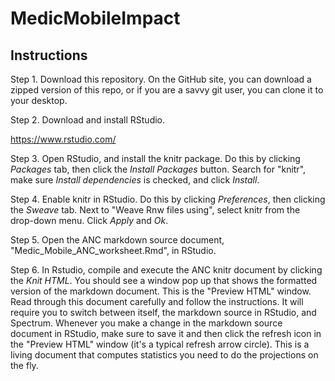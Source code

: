 MedicMobileImpact
=================

## Instructions

 Step 1.  Download this repository.  On the GitHub site, you can download a zipped version of this repo, or if you are a savvy git user, you can clone it to your desktop.

 Step 2.  Download and install RStudio.

https://www.rstudio.com/

 Step 3.  Open RStudio, and install the knitr package.  Do this by clicking _Packages_ tab, then click the _Install Packages_ button.  Search for "knitr", make sure _Install dependencies_ is checked, and click _Install_.

 Step 4.  Enable knitr in RStudio.  Do this by clicking _Preferences_, then clicking the _Sweave_ tab.  Next to "Weave Rnw files using", select knitr from the drop-down menu.  Click _Apply_ and _Ok_.

 Step 5.  Open the ANC markdown source document, "Medic_Mobile_ANC_worksheet.Rmd", in RStudio.

 Step 6.  In Rstudio, compile and execute the ANC knitr document by clicking the _Knit HTML_.  You should see a window pop up that shows the formatted version of the markdown document.  This is the "Preview HTML" window.  Read through this document carefully and follow the instructions.  It will require you to switch between itself, the markdown source in RStudio, and Spectrum.  Whenever you make a change in the markdown source document in RStudio, make sure to save it and then click the refresh icon in the "Preview HTML" window (it's a typical refresh arrow circle).  This is a living document that computes statistics you need to do the projections on the fly.
